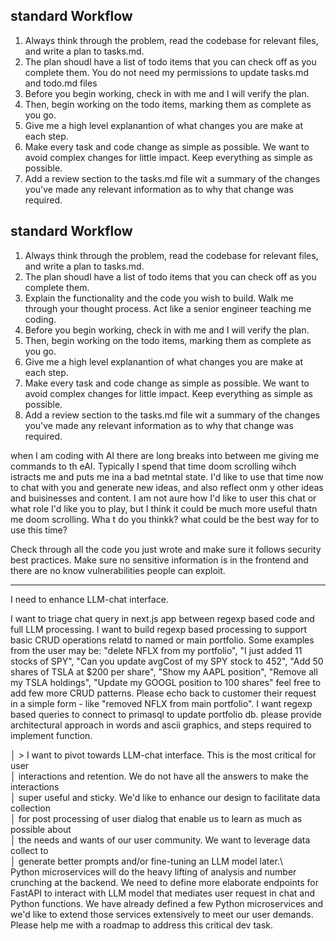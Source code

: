 ## standard Workflow

1. Always think through the problem, read the codebase for relevant files, and write a plan to tasks.md.
2. The plan shoudl have a list of todo items that you can check off as you complete them.
   You do not need my permissions to update tasks.md and todo.md files
3. Before you begin working, check in with me and I will verify the plan.
4. Then, begin working on the todo items, marking them as complete as you go.
5. Give me a high level explanantion of what changes you are make at each step.
6. Make every task and code change as simple as possible. We want to avoid complex changes for little impact. Keep everything as simple as possible.
7. Add a review section to the tasks.md file wit a summary of the changes you've made any relevant information as to why that change was required.

## standard Workflow

1. Always think through the problem, read the codebase for relevant files, and write a plan to tasks.md.
2. The plan shoudl have a list of todo items that you can check off as you complete them.
3. Explain the functionality and the code you wish to build. Walk me through your thought process. Act like a senior engineer teaching me coding.
4. Before you begin working, check in with me and I will verify the plan.
5. Then, begin working on the todo items, marking them as complete as you go.
6. Give me a high level explanantion of what changes you are make at each step.
7. Make every task and code change as simple as possible. We want to avoid complex changes for little impact. Keep everything as simple as possible.
8. Add a review section to the tasks.md file wit a summary of the changes you've made any relevant information as to why that change was required.

when I am coding with AI there are long breaks into between me giving me commands to th eAI. Typically I spend that time doom scrolling wihch istracts me and puts me ina a bad metntal state. I'd like to use that time now to chat with you and generate new ideas, and also reflect onm y other ideas and buisinesses and content. I am not aure how I'd like to user this chat or what role I'd like you to play, but I think it could be much more useful thatn me doom scrolling. Wha t do you thinkk? what could be the best way for to use this time?

Check through all the code you just wrote and make sure it follows security best practices. Make sure no sensitive information is in the frontend and there are no know vulnerabilities people can exploit.

---

I need to enhance LLM-chat interface.

I want to triage chat query in next.js app between regexp based code and full LLM processing. I want to build regexp based processing to support basic CRUD operations relatd to named or main portfolio. Some
examples from the user may be: "delete NFLX from my portfolio", "I just added 11
stocks of SPY", "Can you update avgCost of my SPY stock to 452", "Add 50 shares of
TSLA at $200 per share", "Show my AAPL position", "Remove all my TSLA holdings",
"Update my GOOGL position to 100 shares"
feel free to add few more CRUD patterns. Please echo back to customer their request
in a simple form - like "removed NFLX from main portfolio". I want regexp based
queries to connect to primasql to update portfolio db.
please provide architectural approach in words and ascii graphics, and steps required
to implement function.

│ > I want to pivot towards LLM-chat interface. This is the most critical for user  
│ interactions and retention. We do not have all the answers to make the interactions  
│ super useful and sticky. We'd like to enhance our design to facilitate data collection  
│ for post processing of user dialog that enable us to learn as much as possible about  
│ the needs and wants of our user community. We want to leverage data collect to  
│ generate better prompts and/or fine-tuning an LLM model later.\  
Python microservices will do the heavy lifting of analysis and number crunching at the backend. We need to define more elaborate endpoints for FastAPI to interact with LLM model that mediates user request in chat and Python functions.
We have already defined a few Python microservices and we'd like to extend those services extensively to meet our user demands.
Please help me with a roadmap to address this critical dev task.
